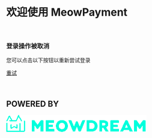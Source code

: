 # 欢迎使用 MeowPayment

<br>

### 登录操作被取消

您可以点击以下按钮以重新尝试登录

[重试](LocalButton:/user/auth.lsp?action=login)

<br>

## POWERED BY
![pic](/image/logo-title.png)